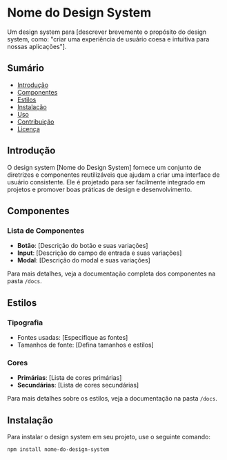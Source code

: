 # Nome do Design System

Um design system para [descrever brevemente o propósito do design system, como: "criar uma experiência de usuário coesa e intuitiva para nossas aplicações"].

## Sumário

- [Introdução](#introdução)
- [Componentes](#componentes)
- [Estilos](#estilos)
- [Instalação](#instalação)
- [Uso](#uso)
- [Contribuição](#contribuição)
- [Licença](#licença)

## Introdução

O design system [Nome do Design System] fornece um conjunto de diretrizes e componentes reutilizáveis que ajudam a criar uma interface de usuário consistente. Ele é projetado para ser facilmente integrado em projetos e promover boas práticas de design e desenvolvimento.

## Componentes

### Lista de Componentes

- **Botão**: [Descrição do botão e suas variações]
- **Input**: [Descrição do campo de entrada e suas variações]
- **Modal**: [Descrição do modal e suas variações]

Para mais detalhes, veja a documentação completa dos componentes na pasta `/docs`.

## Estilos

### Tipografia

- Fontes usadas: [Especifique as fontes]
- Tamanhos de fonte: [Defina tamanhos e estilos]

### Cores

- **Primárias**: [Lista de cores primárias]
- **Secundárias**: [Lista de cores secundárias]

Para mais detalhes sobre os estilos, veja a documentação na pasta `/docs`.

## Instalação

Para instalar o design system em seu projeto, use o seguinte comando:

```bash
npm install nome-do-design-system
